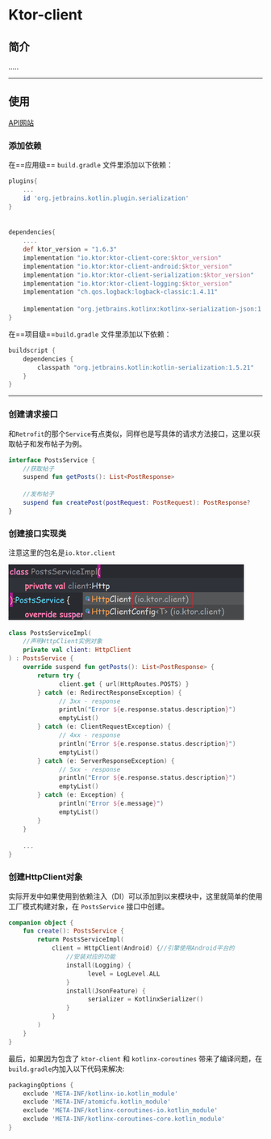 # Ktor-client

## 简介

.....



------





## 使用

[API网站](https://jsonplaceholder.typicode.com/)

### 添加依赖

在==应用级== `build.gradle` 文件里添加以下依赖：

```groovy
plugins{
    ...
    id 'org.jetbrains.kotlin.plugin.serialization'
}


dependencies{
    ....
    def ktor_version = "1.6.3"
	implementation "io.ktor:ktor-client-core:$ktor_version"
	implementation "io.ktor:ktor-client-android:$ktor_version"
	implementation "io.ktor:ktor-client-serialization:$ktor_version"
	implementation "io.ktor:ktor-client-logging:$ktor_version"
	implementation "ch.qos.logback:logback-classic:1.4.11"
	
	implementation "org.jetbrains.kotlinx:kotlinx-serialization-json:1.5.1"
}
```

在==项目级==`build.gradle` 文件里添加以下依赖：

```groovy
buildscript {
    dependencies {
        classpath "org.jetbrains.kotlin:kotlin-serialization:1.5.21"
    }
}
```

------

### 创建请求接口

和`Retrofit`的那个`Service`有点类似，同样也是写具体的请求方法接口，这里以获取帖子和发布帖子为例。

```kotlin
interface PostsService {
	//获取帖子
	suspend fun getPosts(): List<PostResponse>

	//发布帖子
	suspend fun createPost(postRequest: PostRequest): PostResponse?
}
```

### 创建接口实现类

注意这里的包名是`io.ktor.client`

<img src="Ktor-客户端/image-20230920180812153.png" alt="image-20230920180812153" style="zoom: 50%;" />

```kotlin
class PostsServiceImpl(
    //声明HttpClient实例对象
	private val client: HttpClient
) : PostsService {
	override suspend fun getPosts(): List<PostResponse> {
		return try {
		      client.get { url(HttpRoutes.POSTS) }
		} catch (e: RedirectResponseException) {
		      // 3xx - response
		      println("Error ${e.response.status.description}")
		      emptyList()
		} catch (e: ClientRequestException) {
		      // 4xx - response
		      println("Error ${e.response.status.description}")
		      emptyList()
		} catch (e: ServerResponseException) {
		      // 5xx - response
		      println("Error ${e.response.status.description}")
		      emptyList()
		} catch (e: Exception) {
		      println("Error ${e.message}")
		      emptyList()
		}
	}
    
    ...
}
```

### 创建HttpClient对象

实际开发中如果使用到依赖注入（DI）可以添加到以来模块中，这里就简单的使用工厂模式构建对象，在 `PostsService` 接口中创建。

```kotlin
companion object {
	fun create(): PostsService {
		return PostsServiceImpl(
			client = HttpClient(Android) {//引擎使用Android平台的
                //安装对应的功能
				install(Logging) {
				      level = LogLevel.ALL
				}
				install(JsonFeature) {
				      serializer = KotlinxSerializer()
				}
			}
		)
	}
}
```





















最后，如果因为包含了 `ktor-client` 和 `kotlinx-coroutines` 带来了编译问题，在 `build.gradle`内加入以下代码来解决:

```groovy
packagingOptions {
    exclude 'META-INF/kotlinx-io.kotlin_module'
    exclude 'META-INF/atomicfu.kotlin_module'
    exclude 'META-INF/kotlinx-coroutines-io.kotlin_module'
    exclude 'META-INF/kotlinx-coroutines-core.kotlin_module'
}
```